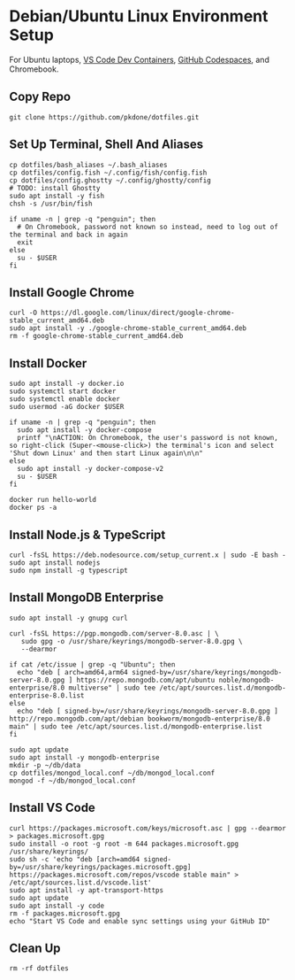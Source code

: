 # Debian/Ubuntu Linux Environment Setup

For Ubuntu laptops, [VS Code Dev Containers](https://code.visualstudio.com/docs/devcontainers/containers), [GitHub Codespaces](https://docs.github.com/en/codespaces/overview), and Chromebook.

## Copy Repo

```console
git clone https://github.com/pkdone/dotfiles.git
```

## Set Up Terminal, Shell And Aliases

```console
cp dotfiles/bash_aliases ~/.bash_aliases
cp dotfiles/config.fish ~/.config/fish/config.fish
cp dotfiles/config.ghostty ~/.config/ghostty/config
# TODO: install Ghostty
sudo apt install -y fish
chsh -s /usr/bin/fish

if uname -n | grep -q "penguin"; then
  # On Chromebook, password not known so instead, need to log out of the terminal and back in again
  exit
else
  su - $USER
fi
```

## Install Google Chrome

```console
curl -O https://dl.google.com/linux/direct/google-chrome-stable_current_amd64.deb
sudo apt install -y ./google-chrome-stable_current_amd64.deb
rm -f google-chrome-stable_current_amd64.deb
```

## Install Docker

```console
sudo apt install -y docker.io
sudo systemctl start docker
sudo systemctl enable docker
sudo usermod -aG docker $USER

if uname -n | grep -q "penguin"; then
  sudo apt install -y docker-compose
  printf "\nACTION: On Chromebook, the user's password is not known, so right-click (Super-<mouse-click>) the terminal's icon and select 'Shut down Linux' and then start Linux again\n\n"
else
  sudo apt install -y docker-compose-v2
  su - $USER
fi
```

```console
docker run hello-world
docker ps -a
```

## Install Node.js & TypeScript

```console
curl -fsSL https://deb.nodesource.com/setup_current.x | sudo -E bash -
sudo apt install nodejs
sudo npm install -g typescript
```

## Install MongoDB Enterprise
```console
sudo apt install -y gnupg curl

curl -fsSL https://pgp.mongodb.com/server-8.0.asc | \
   sudo gpg -o /usr/share/keyrings/mongodb-server-8.0.gpg \
   --dearmor

if cat /etc/issue | grep -q "Ubuntu"; then
  echo "deb [ arch=amd64,arm64 signed-by=/usr/share/keyrings/mongodb-server-8.0.gpg ] https://repo.mongodb.com/apt/ubuntu noble/mongodb-enterprise/8.0 multiverse" | sudo tee /etc/apt/sources.list.d/mongodb-enterprise-8.0.list
else
  echo "deb [ signed-by=/usr/share/keyrings/mongodb-server-8.0.gpg ] http://repo.mongodb.com/apt/debian bookworm/mongodb-enterprise/8.0 main" | sudo tee /etc/apt/sources.list.d/mongodb-enterprise.list
fi

sudo apt update
sudo apt install -y mongodb-enterprise
mkdir -p ~/db/data
cp dotfiles/mongod_local.conf ~/db/mongod_local.conf
mongod -f ~/db/mongod_local.conf
```

## Install VS Code

```console
curl https://packages.microsoft.com/keys/microsoft.asc | gpg --dearmor > packages.microsoft.gpg
sudo install -o root -g root -m 644 packages.microsoft.gpg /usr/share/keyrings/
sudo sh -c 'echo "deb [arch=amd64 signed-by=/usr/share/keyrings/packages.microsoft.gpg] https://packages.microsoft.com/repos/vscode stable main" > /etc/apt/sources.list.d/vscode.list'
sudo apt install -y apt-transport-https
sudo apt update
sudo apt install -y code
rm -f packages.microsoft.gpg
echo "Start VS Code and enable sync settings using your GitHub ID"
```

## Clean Up

```console
rm -rf dotfiles
```
